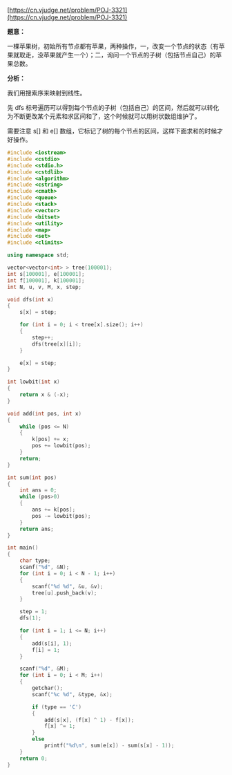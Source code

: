 [https://cn.vjudge.net/problem/POJ-3321](https://cn.vjudge.net/problem/POJ-3321)

**题意：**

一棵苹果树，初始所有节点都有苹果，两种操作，一，改变一个节点的状态（有苹果就取走，没苹果就产生一个）；二，询问一个节点的子树（包括节点自己）的苹果总数。

**分析：**

我们用搜索序来映射到线性。

先 dfs 标号遍历可以得到每个节点的子树（包括自己）的区间，然后就可以转化为不断更改某个元素和求区间和了，这个时候就可以用树状数组维护了。

需要注意 s[] 和 e[] 数组，它标记了树的每个节点的区间，这样下面求和的时候才好操作。

```c++
#include <iostream>
#include <cstdio>
#include <stdio.h>
#include <cstdlib>
#include <algorithm>
#include <cstring>
#include <cmath>
#include <queue>
#include <stack>
#include <vector>
#include <bitset>
#include <utility>
#include <map>
#include <set>
#include <climits>

using namespace std;

vector<vector<int> > tree(100001);
int s[100001], e[100001];
int f[100001], k[100001];
int N, u, v, M, x, step;

void dfs(int x)
{
	s[x] = step;

	for (int i = 0; i < tree[x].size(); i++)
	{
		step++;
		dfs(tree[x][i]);
	}

	e[x] = step;
}

int lowbit(int x)
{
	return x & (-x);
}

void add(int pos, int x)
{
	while (pos <= N)
	{
		k[pos] += x;
		pos += lowbit(pos);
	}
	return;
}

int sum(int pos)
{
	int ans = 0;
	while (pos>0)
	{
		ans += k[pos];
		pos -= lowbit(pos);
	}
	return ans;
}

int main()
{
	char type;
	scanf("%d", &N);
	for (int i = 0; i < N - 1; i++)
	{
		scanf("%d %d", &u, &v);
		tree[u].push_back(v);
	}

	step = 1;
	dfs(1);

	for (int i = 1; i <= N; i++)
	{
		add(s[i], 1);
		f[i] = 1;
	}

	scanf("%d", &M);
	for (int i = 0; i < M; i++)
	{
		getchar();
		scanf("%c %d", &type, &x);

		if (type == 'C')
		{
			add(s[x], (f[x] ^ 1) - f[x]);
			f[x] ^= 1;
		}
		else
			printf("%d\n", sum(e[x]) - sum(s[x] - 1));
	}
	return 0;
}
```
